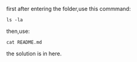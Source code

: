 first after entering the folder,use this commmand:

<pre><code>ls -la 
</code></pre>

then,use:
<pre><code>cat README.md
</code></pre>

the solution is in here.
